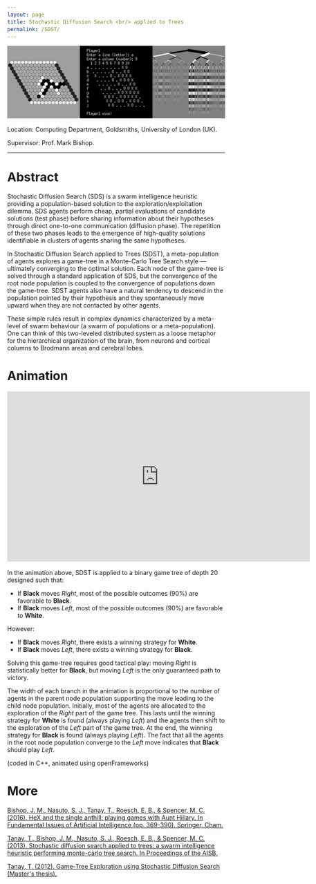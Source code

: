 ```yaml
---
layout: page
title: Stochastic Diffusion Search <br/> applied to Trees
permalink: /SDST/
---
```


<img class="header-image" src="/img/gameTree.png">

Location: Computing Department, Goldsmiths, University of London (UK).

Supervisor: Prof. Mark Bishop.

<hr>

<h1> Abstract </h1>

Stochastic Diffusion Search (SDS) is a swarm intelligence heuristic providing a population-based solution to the exploration/exploitation dilemma. SDS agents perform cheap, 
partial evaluations of candidate solutions (test phase) before sharing information about their hypotheses through direct one-to-one communication (diffusion phase).
The repetition of these two phases leads to the emergence of high-quality solutions identifiable in clusters of agents sharing the same hypotheses. 

In Stochastic Diffusion Search applied to Trees (SDST), a meta-population of agents explores a game-tree in a Monte-Carlo Tree Search style &mdash; ultimately converging to the 
optimal solution. Each node of the game-tree is solved through a standard application of SDS, but the convergence of the root node population is coupled to the convergence 
of populations down the game-tree. SDST agents also have a natural tendency to descend in the population pointed by their hypothesis and they spontaneously move upward when 
they are not contacted by other agents.

These simple rules result in complex dynamics characterized by a meta-level of swarm behaviour (a swarm of populations or a meta-population).
One can think of this two-leveled distributed system as a loose metaphor for the hierarchical organization of the brain, from neurons and cortical columns 
to Brodmann areas and cerebral lobes.  

<h1> Animation </h1>

<iframe src="https://www.youtube.com/embed/gK1Pm0hozrw?rel=0&amp;controls=0&amp;showinfo=0" width="700" height="394" frameborder="0" allowfullscreen="allowfullscreen"></iframe>

<br/>

In the animation above, SDST is applied to a binary game tree of depth 20 designed such that:
<ul>
 	<li>If <strong>Black</strong> moves <em>Right</em>, most of the possible outcomes (90%) are favorable to <strong>Black</strong>.</li>
 	<li>If <strong>Black</strong> moves <em>Left</em>, most of the possible outcomes (90%) are favorable to <strong>White</strong>.</li>
</ul>
However:
<ul>
 	<li>If <strong>Black</strong> moves <em>Right</em>, there exists a winning strategy for <strong>White</strong>.</li>
 	<li>If <strong>Black</strong> moves <em>Left</em>, there exists a winning strategy for <strong>Black</strong>.</li>
</ul>

Solving this game-tree requires good tactical play: moving <em>Right</em> is statistically better for <strong>Black</strong>, 
but moving <em>Left</em> is the only guaranteed path to victory.

The width of each branch in the animation is proportional to the number of agents in the parent node population supporting the move leading to the child node population. 
Initially, most of the agents are allocated to the exploration of the <em>Right</em> part of the game tree. This lasts until the winning strategy for 
<strong>White</strong> is found (always playing <em>Left</em>) and the agents then shift to the exploration of the <em>Left</em> part of the game tree. At the end, the 
winning strategy for <strong>Black</strong> is found (always playing <em>Left</em>). The fact that all the agents in the root node population converge to the <em>Left</em> 
move indicates that <strong>Black</strong> should play <em>Left</em>.

(coded in C++, animated using openFrameworks)

<h1> More </h1>

<a href="{{ site.baseurl }}/documents/bishop2016hex.pdf"> Bishop, J. M., Nasuto, S. J., Tanay, T., Roesch, E. B., & Spencer, M. C. (2016). HeX and the single anthill: playing games with Aunt Hillary. In Fundamental Issues of Artificial Intelligence (pp. 369-390). Springer, Cham.</a>

<a href="{{ site.baseurl }}/documents/tanay2013stochastic.pdf"> Tanay, T., Bishop, J. M., Nasuto, S. J., Roesch, E. B., & Spencer, M. C. (2013). Stochastic diffusion search applied to trees: a swarm intelligence heuristic performing monte-carlo tree search. In Proceedings of the AISB. </a>

<a href="{{ site.baseurl }}/documents/dissertation.pdf"> Tanay, T. (2012). Game-Tree Exploration using Stochastic Diffusion Search (Master's thesis). </a>

